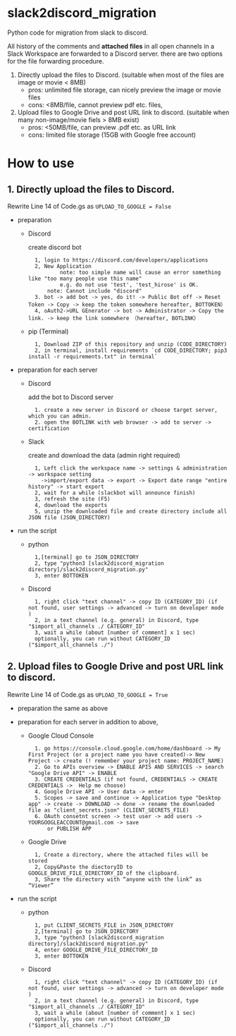 # slack2discord_migration
Python code for migration from slack to discord.

All history of the comments and **attached files** in all open channels in a Slack Workspace are forwarded to a Discord server.
there are two options for the file forwarding procedure.

   1. Directly upload the files to Discord. (suitable when most of the files are image or movie < 8MB)  
        - pros: unlimited file storage, can nicely preview the image or movie files 
        - cons: <8MB/file, cannot preview pdf etc. files, 
   2. Upload files to Google Drive and post URL link to discord. (suitable when many non-image/movie fiels > 8MB exist)  
        - pros: <50MB/file, can preview .pdf etc. as URL link 
        - cons: limited file storage (15GB with Google free account)


# How to use
## 1. Directly upload the files to Discord.
Rewrite Line 14 of Code.gs as `UPLOAD_TO_GOOGLE = False`

- preparation

    - Discord
    
	   create discord bot
      
		    1, login to https://discord.com/developers/applications
		    2, New Application 
     			    note: too simple name will cause an error something like "too many people use this name"
		            e.g. do not use 'test', 'test_hirose' is OK.
			    note: Cannot include "discord"
		    3. bot -> add bot -> yes, do it! -> Public Bot off -> Reset Token -> Copy -> keep the token somewhere hereafter, BOTTOKEN）
		    4, oAuth2->URL GEnerator -> bot -> Administrator -> Copy the link. -> keep the link somewhere　（hereafter, BOTLINK）


    - pip (Terminal)
   		
		    1, Download ZIP of this repository and unzip (CODE_DIRECTORY)
		    2, in terminal, install requirements `cd CODE_DIRECTORY; pip3 install -r requirements.txt" in terminal`

- preparation for each server

    - Discord
	 
      add the bot to Discord server
      
		    1. create a new server in Discord or choose target server, which you can admin.
		    2. open the BOTLINK with web browser -> add to server -> certification

    - Slack
     
	    create and download the data (admin right required)
      
		    1, Left click the workspace name -> settings & administration -> workspace setting 
              ->import/export data -> export -> Export date range "entire history" -> start export
		    2, wait for a while (slackbot will announce finish)
		    3, refresh the site (F5)
		    4, download the exports
		    5, unzip the downloaded file and create directory include all JSON file (JSON_DIRECTORY)

- run the script

    - python
    
		    1,[terminal] go to JSON_DIRECTORY
		    2, type "python3 [slack2discord_migration directory]/slack2discord_migration.py"
		    3, enter BOTTOKEN

    - Discord
    
		    1, right click "text channel" -> copy ID (CATEGORY_ID) (if not found, user settings -> advanced -> turn on developer mode )
		    2, in a text channel (e.g. general) in Discord, type "$import_all_channels ./ CATEGORY_ID"
		    3, wait a while (about [number of comment] x 1 sec)
		    optionally, you can run without CATEGORY_ID ("$import_all_channels ./")

## 2. Upload files to Google Drive and post URL link to discord.
Rewrite Line 14 of Code.gs as `UPLOAD_TO_GOOGLE = True`

- preparation
the same as above

- preparation for each server
in addition to above, 
    - Google Cloud Console
      
		    1. go https://console.cloud.google.com/home/dashboard -> My First Project (or a project name you have created)-> New Project -> create (! remember your project name: PROJECT_NAME)
		    2. Go to APIs overview -> ENABLE APIS AND SERVICES -> search "Google Drive API" -> ENABLE 
		    3. CREATE CREDENTIALS (if not found, CREDENTIALS -> CREATE CREDENTIALS ->  Help me choose)
		    4. Google Drive API -> User data -> enter 
		    5. Scopes -> save and continue -> Application type "Desktop app" -> create -> DOWNLOAD -> done -> rename the downloaded file as "client_secrets.json" (CLIENT_SECRETS_FILE)
		    6. OAuth consetnt screen -> test user -> add users -> YOURGOOGLEACCOUNT@gmail.com -> save
		        or PUBLISH APP

    - Google Drive
		    
		    1, Create a directory, where the attached files will be stored
		    2, Copy&Paste the diectoryID to GOOGLE_DRIVE_FILE_DIRECTORY_ID of the clipboard.
		    3, Share the directory with “anyone with the link” as “Viewer”

- run the script

    - python
    
		    1, put CLIENT_SECRETS_FILE in JSON_DIRECTORY
		    2,[terminal] go to JSON_DIRECTORY
		    3, type "python3 [slack2discord_migration directory]/slack2discord_migration.py"
		    4, enter GOOGLE_DRIVE_FILE_DIRECTORY_ID
		    3, enter BOTTOKEN

    - Discord
    
		    1, right click "text channel" -> copy ID (CATEGORY_ID) (if not found, user settings -> advanced -> turn on developer mode )
		    2, in a text channel (e.g. general) in Discord, type "$import_all_channels ./ CATEGORY_ID"
		    3, wait a while (about [number of comment] x 1 sec)
		    optionally, you can run without CATEGORY_ID ("$import_all_channels ./")
